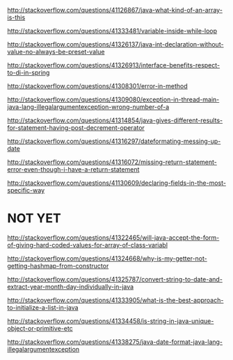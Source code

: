 http://stackoverflow.com/questions/41126867/java-what-kind-of-an-array-is-this

http://stackoverflow.com/questions/41333481/variable-inside-while-loop

http://stackoverflow.com/questions/41326137/java-int-declaration-without-value-no-always-be-preset-value

http://stackoverflow.com/questions/41326913/interface-benefits-respect-to-di-in-spring

http://stackoverflow.com/questions/41308301/error-in-method

http://stackoverflow.com/questions/41309080/exception-in-thread-main-java-lang-illegalargumentexception-wrong-number-of-a

http://stackoverflow.com/questions/41314854/java-gives-different-results-for-statement-having-post-decrement-operator

http://stackoverflow.com/questions/41316297/dateformating-messing-up-date

http://stackoverflow.com/questions/41316072/missing-return-statement-error-even-though-i-have-a-return-statement

http://stackoverflow.com/questions/41130609/declaring-fields-in-the-most-specific-way

NOT YET
=====

http://stackoverflow.com/questions/41322465/will-java-accept-the-form-of-giving-hard-coded-values-for-array-of-class-variabl

http://stackoverflow.com/questions/41324668/why-is-my-getter-not-getting-hashmap-from-constructor

http://stackoverflow.com/questions/41325787/convert-string-to-date-and-extract-year-month-day-individually-in-java

http://stackoverflow.com/questions/41333905/what-is-the-best-approach-to-initialize-a-list-in-java

http://stackoverflow.com/questions/41334458/is-string-in-java-unique-object-or-primitive-etc

http://stackoverflow.com/questions/41338275/java-date-format-java-lang-illegalargumentexception